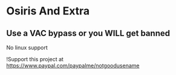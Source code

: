 # Osiris And Extra

## Use a VAC bypass or you WILL get banned

No linux support

!Support this project at https://www.paypal.com/paypalme/notgoodusename
